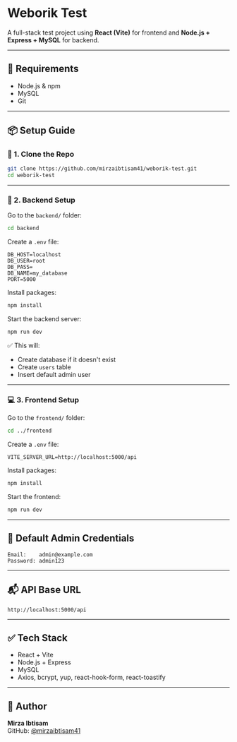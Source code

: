 # Weborik Test

A full-stack test project using **React (Vite)** for frontend and **Node.js + Express + MySQL** for backend.

---

## 🔧 Requirements

- Node.js & npm
- MySQL
- Git

---

## 📦 Setup Guide

### 🚀 1. Clone the Repo

```bash
git clone https://github.com/mirzaibtisam41/weborik-test.git
cd weborik-test
```

---

### 📁 2. Backend Setup

Go to the `backend/` folder:

```bash
cd backend
```

Create a `.env` file:

```
DB_HOST=localhost
DB_USER=root
DB_PASS=
DB_NAME=my_database
PORT=5000
```

Install packages:

```bash
npm install
```

Start the backend server:

```bash
npm run dev
```

✅ This will:

- Create database if it doesn't exist
- Create `users` table
- Insert default admin user

---

### 💻 3. Frontend Setup

Go to the `frontend/` folder:

```bash
cd ../frontend
```

Create a `.env` file:

```
VITE_SERVER_URL=http://localhost:5000/api
```

Install packages:

```bash
npm install
```

Start the frontend:

```bash
npm run dev
```

---

## 🔐 Default Admin Credentials

```
Email:    admin@example.com
Password: admin123
```

---

## 📬 API Base URL

```
http://localhost:5000/api
```

---

## ✅ Tech Stack

- React + Vite
- Node.js + Express
- MySQL
- Axios, bcrypt, yup, react-hook-form, react-toastify

---

## 🙌 Author

**Mirza Ibtisam**  
GitHub: [@mirzaibtisam41](https://github.com/mirzaibtisam41)
